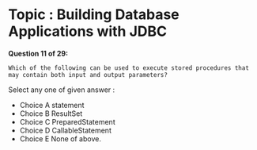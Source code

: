 Topic : Building Database Applications with JDBC
================================================
**Question 11 of 29:**
```
Which of the following can be used to execute stored procedures that may contain both input and output parameters?
```

Select any one of given answer :
- Choice A statement
- Choice B ResultSet
- Choice C PreparedStatement
- Choice D CallableStatement
- Choice E None of above.

